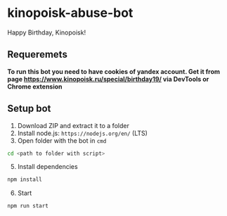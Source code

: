 # kinopoisk-abuse-bot
Happy Birthday, Kinopoisk!

## Requeremets
<b>To run this bot you need to have cookies of yandex account. Get it from page https://www.kinopoisk.ru/special/birthday19/ via DevTools or Chrome extension</b>

## Setup bot
1) Download ZIP and extract it to a folder
2) Install node.js: `https://nodejs.org/en/` (LTS)
3) Open folder with the bot in `cmd`
```bash
cd <path to folder with script>
```
5) Install dependencies
```bash
npm install
```
6) Start
```bash
npm run start
```
